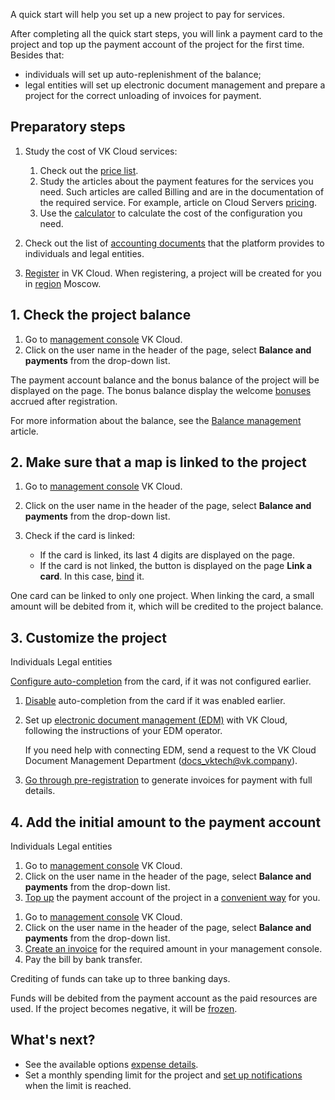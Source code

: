 A quick start will help you set up a new project to pay for services.

After completing all the quick start steps, you will link a payment card to the project and top up the payment account of the project for the first time. Besides that:

- individuals will set up auto-replenishment of the balance;
- legal entities will set up electronic document management and prepare a project for the correct unloading of invoices for payment.

## Preparatory steps

1. Study the cost of VK Cloud services:

   1. Check out the [price list](https://cloud.vk.com/pricelist/).
   1. Study the articles about the payment features for the services you need. Such articles are called Billing and are in the documentation of the required service. For example, article on Cloud Servers [pricing](/en/computing/iaas/tariffication).
   1. Use the [calculator](https://cloud.vk.com/en/pricing) to calculate the cost of the configuration you need.

1. Check out the list of [accounting documents](../concepts/report) that the platform provides to individuals and legal entities.
1. [Register](/en/intro/start/account-registration) in VK Cloud. When registering, a project will be created for you in [region](/en/tools-for-using-services/account/concepts/regions) Moscow.

## 1. Check the project balance

1. Go to [management console](https://msk.cloud.vk.com/app/en/) VK Cloud.
1. Click on the user name in the header of the page, select **Balance and payments** from the drop-down list.

The payment account balance and the bonus balance of the project will be displayed on the page. The bonus balance display the welcome [bonuses](../concepts/balance) accrued after registration.

For more information about the balance, see the [Balance management](../instructions/payment) article.

## 2. Make sure that a map is linked to the project

1. Go to [management console](https://msk.cloud.vk.com/app/en/) VK Cloud.
1. Click on the user name in the header of the page, select **Balance and payments** from the drop-down list.
1. Check if the card is linked:

   - If the card is linked, its last 4 digits are displayed on the page.
   - If the card is not linked, the button is displayed on the page **Link a card**. In this case, [bind](../instructions/add-card#bind_the_card) it.

One card can be linked to only one project. When linking the card, a small amount will be debited from it, which will be credited to the project balance.

## 3. Customize the project

<tabs>
<tablist>
<tab>Individuals</tab>
<tab>Legal entities</tab>
</tablist>
<tabpanel>

[Configure auto-completion](../instructions/add-card#configure_auto_completion) from the card, if it was not configured earlier.

</tabpanel>
<tabpanel>

1. [Disable](../instructions/add-card#configure_auto_completion) auto-completion from the card if it was enabled earlier.
1. Set up [electronic document management (EDM)](../concepts/report) with VK Cloud, following the instructions of your EDM operator.

   If you need help with connecting EDM, send a request to the VK Cloud Document Management Department (docs_vktech@vk.company).

1. [Go through pre-registration](../instructions/corporate#additional_registration_of_legal_entities) to generate invoices for payment with full details.

</tabpanel>
</tabs>

## 4. Add the initial amount to the payment account

<tabs>
<tablist>
<tab>Individuals</tab>
<tab>Legal entities</tab>
</tablist>
<tabpanel>

1. Go to [management console](https://msk.cloud.vk.com/app/en/) VK Cloud.
1. Click on the user name in the header of the page, select **Balance and payments** from the drop-down list.
1. [Top up](../instructions/payment#making_a_payment) the payment account of the project in a [convenient way](../concepts/payment-methods) for you.

</tabpanel>
<tabpanel>

1. Go to [management console](https://msk.cloud.vk.com/app/en/) VK Cloud.
1. Click on the user name in the header of the page, select **Balance and payments** from the drop-down list.
1. [Create an invoice](../instructions/bill-generation) for the required amount in your management console.
1. Pay the bill by bank transfer.

Crediting of funds can take up to three banking days.

</tabpanel>
</tabs>

Funds will be debited from the payment account as the paid resources are used. If the project becomes negative, it will be [frozen](/en/tools-for-using-services/account/concepts/projects#automatic_freezing_of_the_project).

## What's next?

- See the available options [expense details](../instructions/detail).
- Set a monthly spending limit for the project and [set up notifications](../instructions/payment#expenses_notifications) when the limit is reached.
